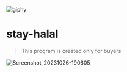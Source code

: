 ![giphy](https://github.com/TZSEC7/stay-halal/assets/142743672/17165568-de52-4d0b-892b-6b7a91855163)

# stay-halal
> This program is created only for buyers 

![Screenshot_20231026-190605](https://github.com/TZSEC7/stay-halal/assets/142743672/2bd6fe8f-6ffd-4a52-9a61-1aab1a1f96e3)

